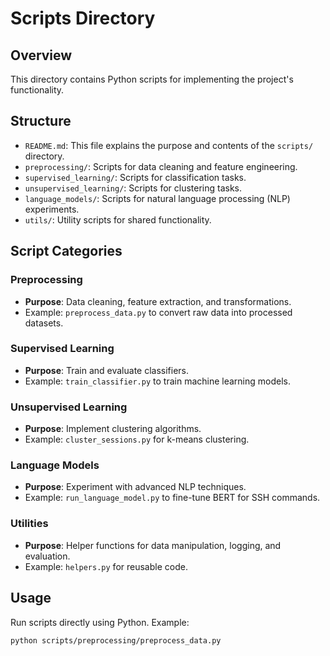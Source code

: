 # Scripts Directory

## Overview
This directory contains Python scripts for implementing the project's functionality.

## Structure
- `README.md`: This file explains the purpose and contents of the `scripts/` directory.
- `preprocessing/`: Scripts for data cleaning and feature engineering.
- `supervised_learning/`: Scripts for classification tasks.
- `unsupervised_learning/`: Scripts for clustering tasks.
- `language_models/`: Scripts for natural language processing (NLP) experiments.
- `utils/`: Utility scripts for shared functionality.

## Script Categories
### Preprocessing
- **Purpose**: Data cleaning, feature extraction, and transformations.
- Example: `preprocess_data.py` to convert raw data into processed datasets.

### Supervised Learning
- **Purpose**: Train and evaluate classifiers.
- Example: `train_classifier.py` to train machine learning models.

### Unsupervised Learning
- **Purpose**: Implement clustering algorithms.
- Example: `cluster_sessions.py` for k-means clustering.

### Language Models
- **Purpose**: Experiment with advanced NLP techniques.
- Example: `run_language_model.py` to fine-tune BERT for SSH commands.

### Utilities
- **Purpose**: Helper functions for data manipulation, logging, and evaluation.
- Example: `helpers.py` for reusable code.

## Usage
Run scripts directly using Python. Example:
```bash
python scripts/preprocessing/preprocess_data.py
```
